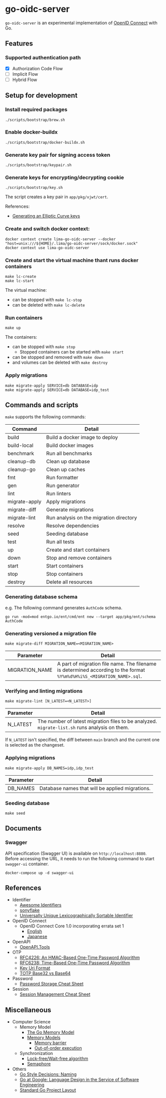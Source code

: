 # go-oidc-server

`go-oidc-server` is an experimental implementation of [OpenID Connect](https://openid.net/connect/) with Go.

## Features

### Supported authentication path

- [x] Authorization Code Flow
- [ ] Implicit Flow
- [ ] Hybrid Flow

## Setup for development

### Install required packages

```
./scripts/bootstrap/brew.sh
```

### Enable docker-buildx

```
./scripts/bootstrap/docker-buildx.sh
```

### Generate key pair for signing access token

```
./scripts/bootstrap/keypair.sh
```

### Generate keys for encrypting/decrypting cookie

```
./scripts/bootstrap/key.sh
```

The script creates a key pair in `app/pkg/xjwt/cert`.

References:

- [Generating an Elliptic Curve keys](https://cloud.google.com/iot/docs/how-tos/credentials/keys#generating_an_elliptic_curve_keys)

### Create and switch docker context:

```
docker context create lima-go-oidc-server --docker "host=unix:///${HOME}/.lima/go-oidc-server/sock/docker.sock"
docker context use lima-go-oidc-server
```

### Create and start the virtual machine thant runs docker containers

```
make lc-create
make lc-start
```

The virtual machine:
- can be stopped with `make lc-stop`
- can be deleted with `make lc-delete`

### Run containers

```
make up
```

The containers:
- can be stopped with `make stop`
  - Stopped containers can be started with `make start`
- can be stopped and removed with `make down`
- and volumes can be deleted with `make destroy`

### Apply migrations

```
make migrate-apply SERVICE=db DATABASE=idp
make migrate-apply SERVICE=db DATABASE=idp_test
```

## Commands and scripts

`make` supports the following commands:

| Command       | Detail                                  |
|---------------|-----------------------------------------|
| build         | Build a docker image to deploy          |
| build-local   | Build docker images                     |
| benchmark     | Run all benchmarks                      |
| cleanup-db    | Clean up database                       |
| cleanup-go    | Clean up caches                         |
| fmt           | Run formatter                           |
| gen           | Run generator                           |
| lint          | Run linters                             |
| migrate-apply | Apply migrations                        |
| migrate-diff  | Generate migrations                     |
| migrate-lint  | Run analysis on the migration directory |
| resolve       | Resolve dependencies                    |
| seed          | Seeding database                        |
| test          | Run all tests                           |
| up            | Create and start containers             |
| down          | Stop and remove containers              |
| start         | Start containers                        |
| stop          | Stop containers                         |
| destroy       | Delete all resources                    |

### Generating database schema

e.g. The following command generates `AuthCode` schema.

```
go run -mod=mod entgo.io/ent/cmd/ent new --target app/pkg/ent/schema AuthCode
```

### Generating versioned a migration file

```
make migrate-diff MIGRATION_NAME=<MIGRATION_NAME>
```

| Parameter      | Detail                                                                                                                 |
|----------------|------------------------------------------------------------------------------------------------------------------------|
| MIGRATION_NAME | A part of migration file name. The filename is determined according to the format `%Y%m%d%H%i%S_<MIGRATION_NAME>.sql`. |

### Verifying and linting migrations

```
make migrate-lint [N_LATEST=<N_LATEST>]
```

| Parameter      | Detail                                                                                                                 |
|----------------|------------------------------------------------------------------------------------------------------------------------|
| N_LATEST       | The number of latest migration files to be analyzed. `migrate-list.sh` runs analysis on them.                          |

If `N_LATEST` isn't specified, the diff between `main` branch and the current one is selected as the changeset.

### Applying migrations

```
make migrate-apply DB_NAMES=idp,idp_test
```

| Parameter | Detail                                          |
|-----------|-------------------------------------------------|
| DB_NAMES  | Database names that will be applied migrations. |

### Seeding database

```
make seed
```

## Documents

### Swagger

API specification (Swagger UI) is available on `http://localhost:8880`. Before accessing the URL, it needs to run the following command to start `swagger-ui` container.

```
docker-compose up -d swagger-ui
```

## References

- Identifier
  - [Awesome Identifiers](https://github.com/adileo/awesome-identifiers)
  - [sonyflake](https://github.com/sony/sonyflake)
  - [Universally Unique Lexicographically Sortable Identifier](https://github.com/ulid/spec)
- OpenID Connect
  - OpenID Connect Core 1.0 incorporating errata set 1
    - [English](https://openid.net/specs/openid-connect-core-1_0.html)
    - [Japanese](https://openid-foundation-japan.github.io/openid-connect-core-1_0.ja.html)
- OpenAPI
  - [OpenAPI.Tools](https://openapi.tools/)
- OTP
  - [RFC4226: An HMAC-Based One-Time Password Algorithm](https://www.rfc-editor.org/rfc/rfc4226)
  - [RFC6238: Time-Based One-Time Password Algorithm](https://www.rfc-editor.org/rfc/rfc6238)
  - [Key Uri Format](https://github.com/google/google-authenticator/wiki/Key-Uri-Format)
  - [TOTP Base32 vs Base64](https://stackoverflow.com/questions/50082075/totp-base32-vs-base64)
- Password
  - [Password Storage Cheat Sheet](https://cheatsheetseries.owasp.org/cheatsheets/Password_Storage_Cheat_Sheet.html)
- Session
  - [Session Management Cheat Sheet](https://cheatsheetseries.owasp.org/cheatsheets/Session_Management_Cheat_Sheet.html)

## Miscellaneous

- Computer Science
  - Memory Model
    - [The Go Memory Model](https://go.dev/ref/mem)
    - [Memory Models](https://research.swtch.com/mm)
      - [Memory barrier](https://en.wikipedia.org/wiki/Memory_barrier)
      - [Out-of-order execution](https://en.wikipedia.org/wiki/Out-of-order_execution)
  - Synchronization
    - [Lock-free/Wait-free algorithm](https://ja.wikipedia.org/wiki/Lock-free%E3%81%A8Wait-free%E3%82%A2%E3%83%AB%E3%82%B4%E3%83%AA%E3%82%BA%E3%83%A0)
    - [Semaphore](https://en.wikipedia.org/wiki/Semaphore_(programming))
- Others
  - [Go Style Decisions: Naming](https://google.github.io/styleguide/go/decisions#naming)
  - [Go at Google: Language Design in the Service of Software Engineering](https://go.dev/talks/2012/splash.article)
  - [Standard Go Project Layout](https://github.com/golang-standards/project-layout)
